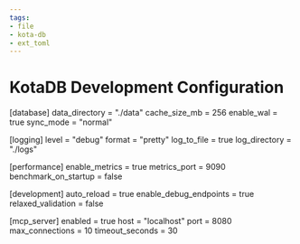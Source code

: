 ```yaml
---
tags:
- file
- kota-db
- ext_toml
---
```

# KotaDB Development Configuration

[database]
data_directory = "./data"
cache_size_mb = 256
enable_wal = true
sync_mode = "normal"

[logging]
level = "debug"
format = "pretty"
log_to_file = true
log_directory = "./logs"

[performance]
enable_metrics = true
metrics_port = 9090
benchmark_on_startup = false

[development]
auto_reload = true
enable_debug_endpoints = true
relaxed_validation = false

[mcp_server]
enabled = true
host = "localhost"
port = 8080
max_connections = 10
timeout_seconds = 30
